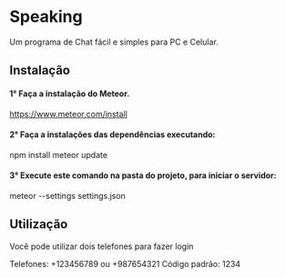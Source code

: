 # Speaking
Um programa de Chat fácil e simples para PC e Celular.

## Instalação
#### 1° Faça a instalação do Meteor.
https://www.meteor.com/install

#### 2° Faça a instalações das dependências executando:
npm install
meteor update

#### 3° Execute este comando na pasta do projeto, para iniciar o servidor:
meteor --settings settings.json

## Utilização
Você pode utilizar dois telefones para fazer login

Telefones: +123456789 ou +987654321
Código padrão: 1234